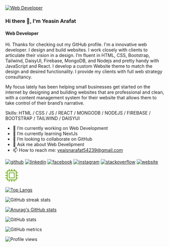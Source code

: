 [![Web Developer](https://ibb.co/277XMWS)](https://github.com/mdarafatyeasin)
### Hi there 👋, I'm Yeasin Arafat
#### Web Developer

Hi. Thanks for checking out my GitHub profile. I'm a innovative web developer. I design and build websites. I work closely with clients to articulate their vision in a design. I’m fluent in HTML, CSS, Bootstrap, Tailwind, DaisyUI, Firebase, MongoDB, and Nodejs and pretty handy with JavaScript and React. I develop a custom Website theme to match the design and desired functionality. I provide my clients with full web strategy consultancy.

My focus lately has been helping small businesses get started on the internet by designing and building websites that are professional and clean, with a content management system for their website that allows them to take control of their brand’s narrative.

Skills: HTML / CSS / JS  / REACT / MONGODB  / NODEJS / FIREBASE / BOOTSTRAP / TAILWIND / DAISYUI

- 🔭 I’m currently working on Web Development 
- 🌱 I’m currently learning NextJs 
- 👯 I’m looking to collaborate on GitHub 
- 💬 Ask me about Web Develipment 
- 📫 How to reach me: yeaisnarafat54239@gmail.com 


[<img src='https://cdn.jsdelivr.net/npm/simple-icons@3.0.1/icons/github.svg' alt='github' height='40'>](https://github.com/mdarafatyeasin)  [<img src='https://cdn.jsdelivr.net/npm/simple-icons@3.0.1/icons/linkedin.svg' alt='linkedin' height='40'>](https://www.linkedin.com/in/https://www.linkedin.com/in/md-yeasin-arafat-627067233//)  [<img src='https://cdn.jsdelivr.net/npm/simple-icons@3.0.1/icons/facebook.svg' alt='facebook' height='40'>](https://www.facebook.com/https://www.facebook.com/profile.php?id=100008908307991)  [<img src='https://cdn.jsdelivr.net/npm/simple-icons@3.0.1/icons/instagram.svg' alt='instagram' height='40'>](https://www.instagram.com/https://www.instagram.com/md_yeasin_25//)  [<img src='https://cdn.jsdelivr.net/npm/simple-icons@3.0.1/icons/stackoverflow.svg' alt='stackoverflow' height='40'>](https://stackoverflow.com/users/https://stackoverflow.com/users/19069592/yeasin-arafat)  [<img src='https://cdn.jsdelivr.net/npm/simple-icons@3.0.1/icons/icloud.svg' alt='website' height='40'>](https://super-cassata-bf3e21.netlify.app/)  

<a href='https://docs.github.com/en/developers'><img src='https://raw.githubusercontent.com/acervenky/animated-github-badges/master/assets/devbadge.gif' width='40' height='40'></a> 

[![Top Langs](https://github-readme-stats.vercel.app/api/top-langs/?username=mdarafatyeasin)](https://github.com/anuraghazra/github-readme-stats)

![GitHub streak stats](https://github-readme-streak-stats.herokuapp.com/?user=mdarafatyeasin) 

[![Anurag's GitHub stats](https://github-readme-stats.vercel.app/api?username=anuraghazra)](https://github.com/anuraghazra/github-readme-stats)

![GitHub stats](https://github-readme-stats.vercel.app/api?username=mdarafatyeasin&show_icons=true)  

![GitHub metrics](https://metrics.lecoq.io/mdarafatyeasin)  

![Profile views](https://gpvc.arturio.dev/mdarafatyeasin)  
